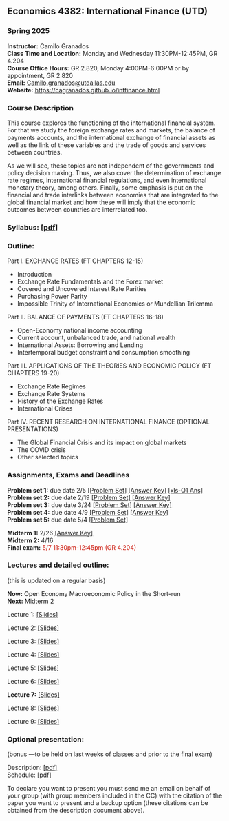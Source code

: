 ## Economics 4382: International Finance (UTD)
### Spring 2025

**Instructor:** Camilo Granados \
**Class Time and Location:** Monday and Wednesday 11:30PM-12:45PM, GR 4.204 \
**Course Office Hours:** GR 2.820, Monday 4:00PM-6:00PM or by appointment, GR 2.820 \
**Email:** Camilo.granados@utdallas.edu \
**Website:** <a href="https://cagranados.github.io/intfinance.html"><u>https://cagranados.github.io/intfinance.html</u></a> 


### Course Description

This course explores the functioning of the international financial system. For that we study the foreign exchange rates and markets, the balance of payments accounts, and the international exchange of financial assets as well as the link of these variables and the trade of goods and services between countries. 

As we will see, these topics are not independent of the governments and policy decision making. Thus, we also cover the determination of exchange rate regimes, international financial regulations, and even international monetary theory, among others. Finally, some emphasis is put on the financial and trade interlinks between economies that are integrated to the global financial market and how these will imply that the economic outcomes between countries are interrelated too.


### Syllabus:  <a href="https://cagranados.github.io/files/intfinspr25/IntFinSpr25_syllabus.pdf"><u>[pdf]</u></a>


### Outline:

Part I. EXCHANGE RATES (FT CHAPTERS 12-15)

-	Introduction
-	Exchange Rate Fundamentals and the Forex market
-	Covered and Uncovered Interest Rate Parities
-	Purchasing Power Parity
-	Impossible Trinity of International Economics or Mundellian Trilemma

Part II. BALANCE OF PAYMENTS (FT CHAPTERS 16-18)

-	Open-Economy national income accounting
-	Current account, unbalanced trade, and national wealth
-	International Assets: Borrowing and Lending
-	Intertemporal budget constraint and consumption smoothing

Part III. APPLICATIONS OF THE THEORIES AND ECONOMIC POLICY (FT CHAPTERS 19-20)

-   Exchange Rate Regimes
-   Exchange Rate Systems
-	History of the Exchange Rates
-	International Crises

Part IV. RECENT RESEARCH ON INTERNATIONAL FINANCE (OPTIONAL PRESENTATIONS)

-	The Global Financial Crisis and its impact on global markets
-	The COVID crisis 
-	Other selected topics

### Assignments, Exams and Deadlines

**Problem set 1:** due date 2/5 <a href="https://cagranados.github.io/files/intfinspr25/ps1_IntFin.pdf"><u>[Problem Set]</u></a> <a href="https://cagranados.github.io/files/intfinspr25/ps1_IntFin_AnsKey.pdf"><u>[Answer Key]</u></a> <a href="https://cagranados.github.io/files/intfinspr25/ExchangeRatesFRED.xls"><u>[xls-Q1 Ans]</u></a> \
**Problem set 2:** due date 2/19 <a href="https://cagranados.github.io/files/intfinspr25/ps2_IntFin.pdf"><u>[Problem Set]</u></a> <a href="https://cagranados.github.io/files/intfinspr25/ps2_IntFin_AnsKey.pdf"><u>[Answer Key]</u></a> \
**Problem set 3:** due date 3/24 <a href="https://cagranados.github.io/files/intfinspr25/ps3_IntFin.pdf"><u>[Problem Set]</u></a> <a href="https://cagranados.github.io/files/intfinspr25/ps3_IntFin_AnsKey.pdf"><u>[Answer Key]</u></a> \
**Problem set 4:** due date 4/9 <a href="https://cagranados.github.io/files/intfinspr25/ps4_IntFin.pdf"><u>[Problem Set]</u></a> <a href="https://cagranados.github.io/files/intfinspr25/ps4_IntFin_AnsKey.pdf"><u>[Answer Key]</u></a> \
**Problem set 5:** due date 5/4 <a href="https://cagranados.github.io/files/intfinspr25/ps5_IntFin.pdf"><u>[Problem Set]</u></a> <!-- <a href="https://cagranados.github.io/files/intfinspr25/ps5_IntFin_AnsKey.pdf"><u>[Answer Key]</u></a> -->

**Midterm 1:** 2/26 <a href="https://cagranados.github.io/files/intfinspr25/midterm1_IntFin_AnsKey.pdf"><u>[Answer Key]</u></a> \
**Midterm 2:** 4/16 <!-- <a href="https://cagranados.github.io/files/intfinspr25/midterm2_IntFin_AnsKey.pdf"><u>[Answer Key]</u></a> --> \
**Final exam:** <font color="scarlet"> 5/7 11:30pm-12:45pm (GR 4.204)</font> <!-- <a href="https://cagranados.github.io/files/intfinspr25/FinalExam_IntFin_AnsKey.pdf"><u>[Answer Key]</u></a>  -->




### Lectures and detailed outline: 
(this is updated on a regular basis)

**Now:** Open Economy Macroeconomic Policy in the Short-run \
**Next:** Midterm 2

Lecture 1: <a href="https://cagranados.github.io/files/intfinspr25/L1_part1_Intro.pdf"><u>[Slides]</u></a> 

Lecture 2: <a href="https://cagranados.github.io/files/intfinspr25/L2_part1_ER.pdf"><u>[Slides]</u></a> 

Lecture 3: <a href="https://cagranados.github.io/files/intfinspr25/L3_part1_ERLongRun.pdf"><u>[Slides]</u></a> 

Lecture 4: <a href="https://cagranados.github.io/files/intfinspr25/L4_part1_ERShortRun.pdf"><u>[Slides]</u></a> 

Lecture 5: <a href="https://cagranados.github.io/files/intfinspr25/L5_part2_BOP.pdf"><u>[Slides]</u></a>

Lecture 6: <a href="https://cagranados.github.io/files/intfinspr25/L6_part2_LRBCandGains.pdf"><u>[Slides]</u></a>

**Lecture 7:** <a href="https://cagranados.github.io/files/intfinspr25/L7_part2_OpenEcPolicySR.pdf"><u>[Slides]</u></a>
<!-- <a href="https://cagranados.github.io/files/intfinspr24/L7_part2_OpenEcPolicySR_wNotes.pdf"><u>[Annotated Slides]</u></a> -->

Lecture 8: <a href="https://cagranados.github.io/files/intfinspr25/L8_part3_FixedAndFloatingER.pdf"><u>[Slides]</u></a>
<!-- <a href="https://cagranados.github.io/files/intfinspr24/L8_part3_FixedAndFloatingER_wNotes.pdf"><u>[Annotated Slides]</u></a> -->

Lecture 9: <a href="https://cagranados.github.io/files/intfinspr25/L9_part3_ERPegs.pdf"><u>[Slides]</u></a>
<!-- <a href="https://cagranados.github.io/files/intfinspr24/L9_part3_ERPegs_wNotes.pdf"><u>[Annotated Slides]</u></a> -->

<!-- Lecture 10: <a href="https://cagranados.github.io/files/intfinspr25/L10_part3_TheEuro.pdf"><u>[Slides]</u></a> -->
<!-- <a href="https://cagranados.github.io/files/intfinspr24/L10_part3_TheEuro_wNotes.pdf"><u>[Annotated Slides]</u></a> -->


### Optional presentation:

(bonus —to be held on last weeks of classes and prior to the final exam)

Description: <a href="https://cagranados.github.io/files/intfinspr25/OptionalPresentationIntFin.pdf"><u>[pdf]</u></a> \
Schedule: <a href="https://cagranados.github.io/files/intfinspr25/FinalPresentations_schedule.pdf"><u>[pdf]</u></a>

To declare you want to present you must send me an email on behalf of your group (with group members included in the CC) with the citation of the paper you want to present and a backup option (these citations can be obtained from the description document above).

